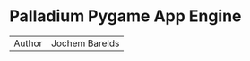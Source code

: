 Palladium Pygame App Engine
===========================

<table>
	<tr><td>Author</td><td>Jochem Barelds</td></tr>
</table>
